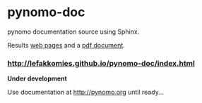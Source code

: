 # pynomo-doc
pynomo documentation source using Sphinx. 

Results [web pages](http://lefakkomies.github.io/pynomo-doc/index.html) and a
[pdf document](https://github.com/lefakkomies/pynomo-doc/raw/gh-pages/pynomo_doc.pdf).

### http://lefakkomies.github.io/pynomo-doc/index.html



**Under development**

Use documentation at http://pynomo.org until ready...
